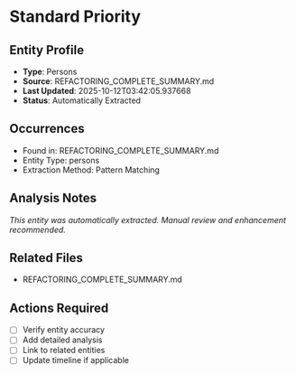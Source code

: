 # Standard Priority

## Entity Profile
- **Type**: Persons
- **Source**: REFACTORING_COMPLETE_SUMMARY.md
- **Last Updated**: 2025-10-12T03:42:05.937668
- **Status**: Automatically Extracted

## Occurrences
- Found in: REFACTORING_COMPLETE_SUMMARY.md
- Entity Type: persons
- Extraction Method: Pattern Matching

## Analysis Notes
*This entity was automatically extracted. Manual review and enhancement recommended.*

## Related Files
- REFACTORING_COMPLETE_SUMMARY.md

## Actions Required
- [ ] Verify entity accuracy
- [ ] Add detailed analysis
- [ ] Link to related entities
- [ ] Update timeline if applicable
